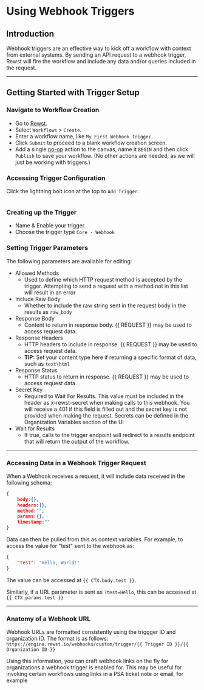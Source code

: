 # Using Webhook Triggers

## Introduction

Webhook triggers are an effective way to kick off a workflow with context from external systems. By sending an API request to a webhook trigger, Rewst will fire the workflow and include any data and/or queries included in the request.

***

## Getting Started with Trigger Setup

### **Navigate to Workflow Creation**

* Go to [Rewst](https://app.rewst.io).
* Select `Workflows` > `Create`.
* Enter a workflow name, like `My First Webhook Trigger`.
* Click `Submit` to proceed to a blank workflow creation screen.
* Add a single [no-op](../../workflows/actions-in-rewst/core-actions.md#no-operation-noop) action to the canvas, name it `BEGIN` and then click `Publish` to save your workflow. (No other actions are needed, as we will just be working with triggers.)

### **Accessing Trigger Configuration**

Click the lightning bolt icon at the top to `Add Trigger`.

<figure><img src="../../../.gitbook/assets/image (17).png" alt=""><figcaption></figcaption></figure>

### **Creating up the Trigger**

* Name & Enable your trigger.
* Choose the trigger type `Core - Webhook`

### **Setting Trigger Parameters**

The following parameters are available for editing:

* Allowed Methods
    * Used to define which HTTP request method is accepted by the trigger. Attempting to send a request with a method not in this list will result in an error
* Include Raw Body
    * Whether to include the raw string sent in the request body in the results as `raw_body`
* Response Body
    * Content to return in response body. {{ REQUEST }} may be used to access request data.
* Response Headers
    * HTTP headers to include in response. {{ REQUEST }} may be used to access request data.
    * **TIP:** Set your content type here if returning a specific format of data, such as `text\html`
* Response Status
    * HTTP status to return in response. {{ REQUEST }} may be used to access request data.
* Secret Key
    * Required to Wait For Results. This value must be included in the header as x-rewst-secret when making calls to this webhook. You will receive a 401 if this field is filled out and the secret key is not provided when making the request. Secrets can be defined in the Organization Variables section of the UI
* Wait for Results
    * If true, calls to the trigger endpoint will redirect to a results endpoint that will return the output of the workflow.

***

### **Accessing Data in a Webhook Trigger Request**

When a Webhook receives a request, it will include data received in the following schema:

```json
{
    body:{},
    headers:{},
    method:"",
    params:{},
    timestamp:""
}
```

Data can then be pulled from this as context variables. For example, to access the value for "test" sent to the webhook as:

```json
{
    "test": "Hello, World!"
}
```

The value can be accessed at `{{ CTX.body.test }}`.

Similarly, if a URL parameter is sent as `?test=Hello`, this can be accessed at `{{ CTX.params.test }}`

***

### **Anatomy of a Webhook URL**

Webhook URLs are formatted consistently using the triggger ID and organization ID. The format is as follows:
`https://engine.rewst.io/webhooks/custom/trigger/{{ Trigger ID }}/{{ Organization ID }}`

Using this information, you can craft webhook links on the fly for organizations a webhook trigger is enabled for. This may be useful for invoking certain workflows using links in a PSA ticket note or email, for example